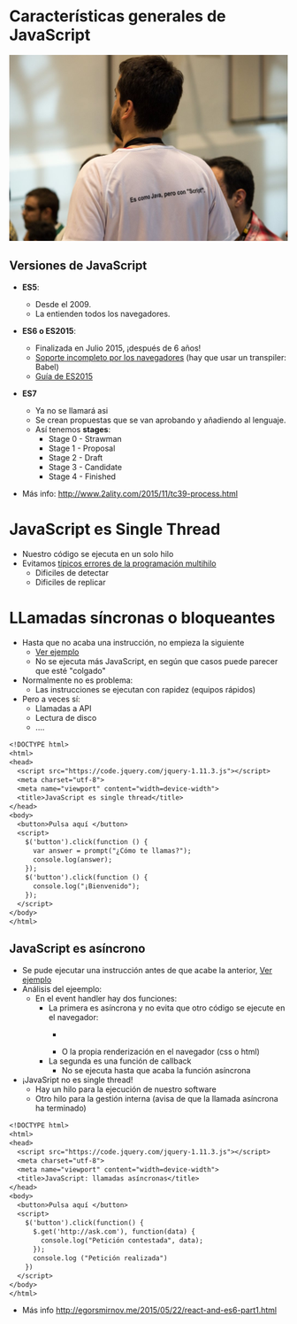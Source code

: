 # Características generales de JavaScript

![](javascript.jpg)

## Versiones de JavaScript
- **ES5**: 
  - Desde el 2009. 
  - La entienden todos los navegadores.
- **ES6 o ES2015**: 
  - Finalizada en Julio 2015, ¡después de 6 años!
  - [Soporte incompleto por los navegadores](http://kangax.github.io/compat-table/es6/) (hay que usar un transpiler: Babel)
  - [Guía de ES2015](http://babeljs.io/docs/learn-es2015/)
- **ES7** 
  - Ya no se llamará asi
  - Se crean propuestas que se van aprobando y añadiendo al lenguaje.
  - Así tenemos **stages**:
    - Stage 0 - Strawman
    - Stage 1 - Proposal
    - Stage 2 - Draft
    - Stage 3 - Candidate
    - Stage 4 - Finished

- Más info: http://www.2ality.com/2015/11/tc39-process.html

# JavaScript es Single Thread
- Nuestro código se ejecuta en un solo hilo
- Evitamos [típicos errores de la programación multihilo](http://stackoverflow.com/questions/499634/how-to-detect-and-debug-multi-threading-problems)
    - Dificiles de detectar
    - Dificiles de replicar


# LLamadas síncronas o bloqueantes
- Hasta que no acaba una instrucción, no empieza la siguiente
    - [Ver ejemplo](https://jsbin.com/fuzofi/edit?html,console,output)
    - No se ejecuta más JavaScript, en según que casos puede parecer que esté "colgado"
- Normalmente no es problema:
    - Las instrucciones se ejecutan con rapidez (equipos rápidos)
- Pero a veces sí:
    - Llamadas a API
    - Lectura de disco
    - ....

```
<!DOCTYPE html>
<html>
<head>
  <script src="https://code.jquery.com/jquery-1.11.3.js"></script>
  <meta charset="utf-8">
  <meta name="viewport" content="width=device-width">
  <title>JavaScript es single thread</title>
</head>
<body>
  <button>Pulsa aquí </button>
  <script>
    $('button').click(function () {
      var answer = prompt("¿Cómo te llamas?");
      console.log(answer);  
    });
    $('button').click(function () {
      console.log("¡Bienvenido");  
    });
  </script>
</body>
</html>
```

## JavaScript es asíncrono
- Se pude ejecutar una instrucción antes de que acabe la anterior, [Ver ejemplo](https://jsbin.com/hukenok/edit?html,console,output)
- Análisis del ejeemplo:
    - En el event handler hay dos funciones:
        - La primera es asíncrona y no evita que otro código se ejecute en el navegador:
            - ```console.log ("Petición realizada")
            - O la propia renderización en el navegador (css o html)
        - La segunda es una función de callback
            - No se ejecuta hasta que acaba la función asíncrona
- ¡JavaSript no es single thread!
    - Hay un hilo para la ejecución de nuestro software
    - Otro hilo para la gestión interna (avisa de que la llamada asíncrona ha terminado)


``` 
<!DOCTYPE html>
<html>
<head>
  <script src="https://code.jquery.com/jquery-1.11.3.js"></script>
  <meta charset="utf-8">
  <meta name="viewport" content="width=device-width">
  <title>JavaScript: llamadas asíncronas</title>
</head>
<body>
  <button>Pulsa aquí </button>
  <script>
    $('button').click(function() {
      $.get('http://ask.com'), function(data) {
        console.log("Petición contestada", data);
      });
      console.log ("Petición realizada")
    })
  </script>
</body>
</html>
```





- Más info http://egorsmirnov.me/2015/05/22/react-and-es6-part1.html
